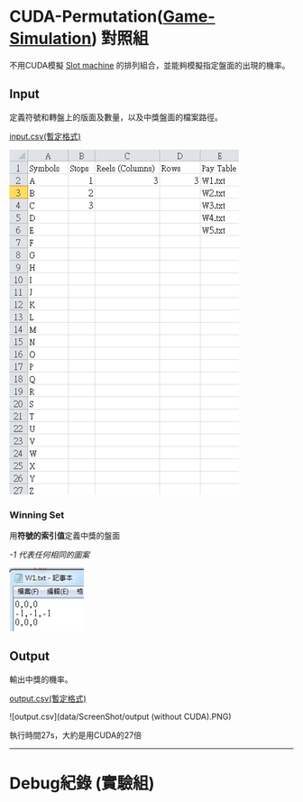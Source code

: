# CUDA-Permutation([Game-Simulation](https://github.com/Li-AnLin/Game-Simulation)) 對照組

不用CUDA模擬 [Slot machine](https://www.slotsmillion.com/en/games/) 的排列組合，並能夠模擬指定盤面的出現的機率。

## Input

定義符號和轉盤上的版面及數量，以及中獎盤面的檔案路徑。

[input.csv(暫定格式)](data/input.csv)

![input.csv](data/ScreenShot/input.png)


### Winning Set

用**符號的索引值**定義中獎的盤面

*-1 代表任何相同的圖案*

![W1.txt](data/ScreenShot/W1.png)

## Output

輸出中獎的機率。

[output.csv(暫定格式)](data/output.csv)

![output.csv](data/ScreenShot/output (without CUDA).PNG)

執行時間27s，大約是用CUDA的27倍  

---------------------------------------------
# Debug紀錄 (實驗組)

